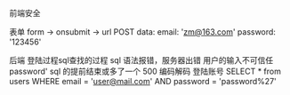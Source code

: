 前端安全
 
表单
form -> onsubmit -> url
POST data: 
  email: 'zm@163.com'
  password: '123456'
  
后端 登陆过程sql查找的过程  sql 语法报错，服务器出错
用户的输入不可信任
password' sql 的提前结束或多了一个 500    编码解码
登陆账号
SELECT * from users
  WHERE email = 'user@mail.com'
AND password = 'password%27'
